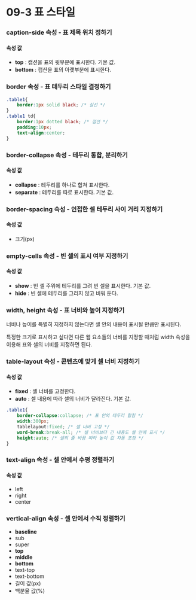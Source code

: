 # 09-3 표 스타일

### caption-side 속성 - 표 제목 위치 정하기

#### 속성 값

* **top** : 캡션을 표의 윗부분에 표시한다. 기본 값.
* **bottom** : 캡션을 표의 아랫부분에 표시한다.

### border 속성 - 표 테두리 스타일 결정하기

```css
.table1{
    border:1px solid black; /* 실선 */
}
.table1 td{
    border:1px dotted black; /* 점선 */
    padding:10px;
    text-align:center;
}
```

### border-collapse 속성 - 테두리 통합, 분리하기

#### 속성 값

* **collapse** : 테두리를 하나로 합쳐 표시한다.
* **separate** : 테두리를 따로 표시한다. 기본 값.

### border-spacing 속성 - 인접한 셀 테두리 사이 거리 지정하기

#### 속성 값

* 크기\(px\)

### empty-cells 속성 - 빈 셀의 표시 여부 지정하기

#### 속성 값

* **show** : 빈 셀 주위에 테두리를 그려 빈 셀을 표시한다. 기본 값.
* **hide** : 빈 셀에 테두리를 그리지 않고 비워 둔다.

### width, height 속성 - 표 너비와 높이 지정하기

너비나 높이를 특별히 지정하지 않는다면 셀 안의 내용이 표시될 만큼만 표시된다.

특정한 크기로 표시하고 싶다면 다른 웹 요소들의 너비를 지정할 때처럼 width 속성을 이용해 표와 셀의 너비를 지정하면 된다.

### table-layout 속성 - 콘텐츠에 맞게 셀 너비 지정하기

#### 속성 값

* **fixed** : 셀 너비를 고정한다.
* **auto** : 셀 내용에 따라 셀의 너비가 달라진다. 기본 값.

```css
.table1{
    border-collapse:collapse; /* 표 안의 테두리 합침 */
    width:300px;
    tablelayout:fixed; /* 셀 너비 고정 */
    word-break:break-all; /* 셀 너비보다 긴 내용도 셀 안에 표시 */
    height:auto; /* 셀의 줄 바꿈 따라 높이 값 자동 조정 */
}
```

### text-align 속성 - 셀 안에서 수평 정렬하기

#### 속성 값

* left
* right
* center

### vertical-align 속성 - 셀 안에서 수직 정렬하기

* **baseline**
* sub
* super
* **top**
* **middle**
* **bottom**
* text-top
* text-bottom
* 길이 값\(px\)
* 백분율 값\(%\)




